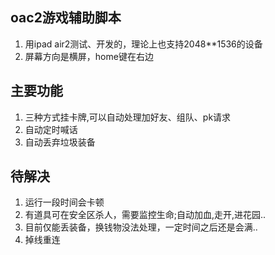 ## oac2游戏辅助脚本

1. 用ipad air2测试、开发的，理论上也支持2048**1536的设备
2. 屏幕方向是横屏，home键在右边

## 主要功能

1. 三种方式挂卡牌,可以自动处理加好友、组队、pk请求
2. 自动定时喊话
3. 自动丢弃垃圾装备

## 待解决

1. 运行一段时间会卡顿
2. 有道具可在安全区杀人，需要监控生命;自动加血,走开,进花园..
3. 目前仅能丢装备，换钱物没法处理，一定时间之后还是会满..
4. 掉线重连

